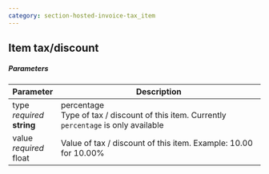 ```yaml
---
category: section-hosted-invoice-tax_item
---
```


## Item tax/discount

##### Parameters

| Parameter | Description |
|---|---|
|type<br> *required*<br> **string**| percentage<br> Type of tax / discount of this item. Currently ```percentage``` is only available |
|value<br> *required*<br> float| Value of tax / discount of this item. Example: 10.00 for 10.00% |
